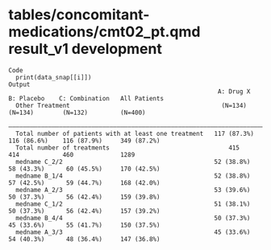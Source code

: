 # tables/concomitant-medications/cmt02_pt.qmd result_v1 development

    Code
      print(data_snap[[i]])
    Output
                                                              A: Drug X    B: Placebo    C: Combination   All Patients
      Other Treatment                                          (N=134)       (N=134)        (N=132)         (N=400)   
      ————————————————————————————————————————————————————————————————————————————————————————————————————————————————
      Total number of patients with at least one treatment   117 (87.3%)   116 (86.6%)    116 (87.9%)     349 (87.2%) 
      Total number of treatments                                 415           414            460             1289    
      medname C_2/2                                          52 (38.8%)    58 (43.3%)      60 (45.5%)     170 (42.5%) 
      medname B_1/4                                          52 (38.8%)    57 (42.5%)      59 (44.7%)     168 (42.0%) 
      medname A_2/3                                          53 (39.6%)    50 (37.3%)      56 (42.4%)     159 (39.8%) 
      medname C_1/2                                          51 (38.1%)    50 (37.3%)      56 (42.4%)     157 (39.2%) 
      medname B_4/4                                          50 (37.3%)    45 (33.6%)      55 (41.7%)     150 (37.5%) 
      medname A_3/3                                          45 (33.6%)    54 (40.3%)      48 (36.4%)     147 (36.8%) 

